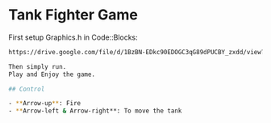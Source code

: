 # Tank Fighter Game

First setup Graphics.h in Code::Blocks:
```bash
https://drive.google.com/file/d/1BzBN-EDkc90EDOGC3qG89dPUCBY_zxdd/view?usp=sharing

Then simply run.
Play and Enjoy the game.

## Control

- **Arrow-up**: Fire
- **Arrow-left & Arrow-right**: To move the tank


